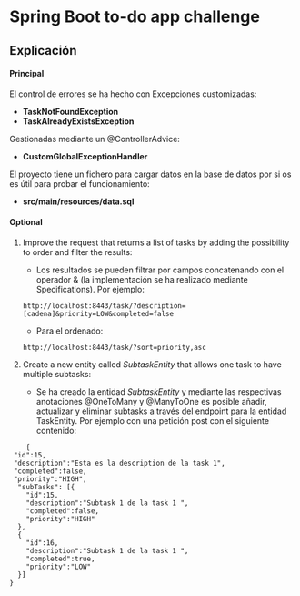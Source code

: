 # Spring Boot to-do app challenge



## Explicación

#### Principal

El control de errores se ha hecho con Excepciones customizadas:

- **TaskNotFoundException** 
- **TaskAlreadyExistsException** 

Gestionadas mediante un @ControllerAdvice:

- **CustomGlobalExceptionHandler**

El proyecto tiene un fichero para cargar datos en la base de datos por si os es útil para probar el funcionamiento:

- **src/main/resources/data.sql**



#### Optional

1. Improve the request that returns a list of tasks by adding the possibility to order and filter the results:

	- Los resultados se pueden filtrar por campos concatenando con el operador & (la implementación se ha realizado mediante Specifications). Por ejemplo:
    
    
    ```
    http://localhost:8443/task/?description=[cadena]&priority=LOW&completed=false
	```
	
	
	 
	- Para el ordenado:
    
    
    ```
    http://localhost:8443/task/?sort=priority,asc
    ```
    
    
2. Create a new entity called *SubtaskEntity* that allows one task to have multiple subtasks:
 
	- Se ha creado la entidad *SubtaskEntity* y mediante las respectivas anotaciones @OneToMany y @ManyToOne es posible añadir, actualizar y eliminar subtasks a través del endpoint para la entidad TaskEntity. Por ejemplo con una petición post con el siguiente contenido:
	
	
```
	{
 "id":15,
 "description":"Esta es la description de la task 1",
 "completed":false,
 "priority":"HIGH",
  "subTasks": [{
    "id":15,
 	"description":"Subtask 1 de la task 1 ",
 	"completed":false,
 	"priority":"HIGH"
  },
  {
    "id":16,
 	"description":"Subtask 1 de la task 1 ",
 	"completed":true,
 	"priority":"LOW"
  }]
}
```
